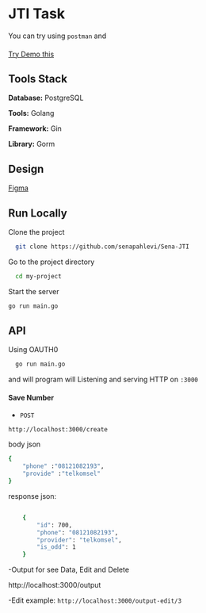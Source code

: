 
# JTI Task


You can try using `postman` and 

#### 
[Try Demo this]()



## Tools Stack

**Database:** PostgreSQL

**Tools:** Golang

**Framework:** Gin

**Library:** Gorm


## Design

[Figma](https://linktodocumentation)


## Run Locally

Clone the project

```bash
  git clone https://github.com/senapahlevi/Sena-JTI
```

Go to the project directory

```bash
  cd my-project
```

Start the server

```bash
go run main.go
```


## API
Using OAUTH0
```bash
  go run main.go
```
and will program will Listening and serving HTTP on `:3000`
#### Save Number 
- `POST`

`http://localhost:3000/create`

body json 
```bash
{
    "phone" :"08121082193",
    "provide" :"telkomsel"
}
```
response json:
```bash

    {
        "id": 700,
        "phone": "08121082193",
        "provider": "telkomsel",
        "is_odd": 1
    }

```
-Output for see Data, Edit and Delete


http://localhost:3000/output


-Edit
example: `http://localhost:3000/output-edit/3`



